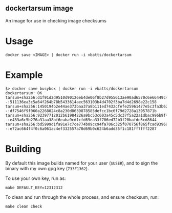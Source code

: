 dockertarsum image
----

An image for use in checking image checksums


Usage
===

	docker save <IMAGE> | docker run -i vbatts/dockertarsum


Example
===

	$> docker save busybox | docker run -i vbatts/dockertarsum
	dockertarsum: OK
	tarsum+sha256:d1f91d2d9510d90126eb4de06f8b27d955613ae90ad6570c6e66449c4e11a662  -:511136ea3c5a64f264b78b5433614aec563103b4d4702f3ba7d4d2698e22c158
	tarsum+sha256:1450194b2e44ae373baa37a8b111ed7432cfefe25961477e5c3fa3b62b8ad21d  -:df7546f9f060a2268024c8a230d8639878585defcc1bc6f79d2728a13957871b
	tarsum+sha256:92397712012b61984226a9bc53c603a45c5dc37f5a22a1dbac996b9f44c60ae2  -:e433a6c5b276a31aa38bf6eaba9cd1cfd69ea33f706ed72b3f20bafde5cd8644
	tarsum+sha256:bd5999d1fa91e7c7ce774b09cc94fa706c325f070756f865fcad939697a6700a  -:e72ac664f4f0c6a061ac4ef332557a70d69b0c624b6add35f1c181ff7fff2287


Building
===

By default this image builds named for your user (`$USER`), and to sign the
binary with my own gpg key (`733F1362`).

To use your own key, run as:

	make DEFAULT_KEY=12312312

To clean and run through the whole process, and ensure checksum, run:

	make clean check

